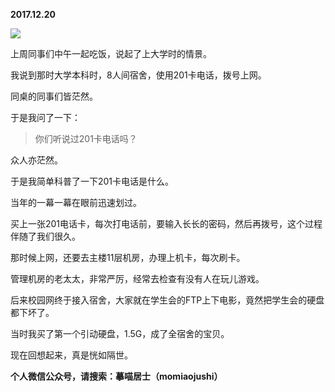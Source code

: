 
          
            
**2017.12.20**



![](//upload-images.jianshu.io/upload_images/51001-7d6c06d1d33142cc.jpg)




上周同事们中午一起吃饭，说起了上大学时的情景。

我说到那时大学本科时，8人间宿舍，使用201卡电话，拨号上网。

同桌的同事们皆茫然。

于是我问了一下：
>你们听说过201卡电话吗？



众人亦茫然。

于是我简单科普了一下201卡电话是什么。

当年的一幕一幕在眼前迅速划过。

买上一张201电话卡，每次打电话前，要输入长长的密码，然后再拨号，这个过程伴随了我们很久。

那时候上网，还要去主楼11层机房，办理上机卡，每次刷卡。

管理机房的老太太，非常严厉，经常去检查有没有人在玩儿游戏。

后来校园网终于接入宿舍，大家就在学生会的FTP上下电影，竟然把学生会的硬盘都下坏了。

当时我买了第一个引动硬盘，1.5G，成了全宿舍的宝贝。

现在回想起来，真是恍如隔世。


**个人微信公众号，请搜索：摹喵居士（momiaojushi）**

          
        